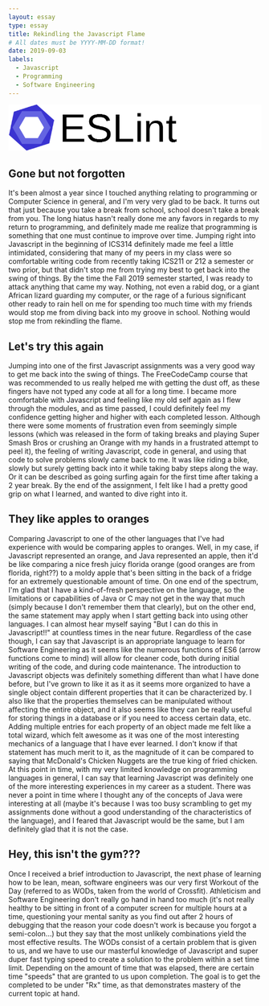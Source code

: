 ```yaml
---
layout: essay
type: essay
title: Rekindling the Javascript Flame
# All dates must be YYYY-MM-DD format!
date: 2019-09-03
labels:
  - Javascript
  - Programming
  - Software Engineering
---
```


<img class="ui right spaced image" src="../images/eslint-logo.png">

## Gone but not forgotten 
It's been almost a year since I touched anything relating to programming or Computer Science in general, and I'm very very glad to be back. It turns out that just because you take a break from school, school doesn't take a break from you. The long hiatus hasn't really done me any favors in regards to my return to programming, and definitely made me realize that programming is something that one must continue to improve over time. Jumping right into Javascript in the beginning of ICS314 definitely made me feel a little intimidated, considering that many of my peers in my class were so comfortable writing code from recently taking ICS211 or 212 a semester or two prior, but that didn't stop me from trying my best to get back into the swing of things. By the time the Fall 2019 semester started, I was ready to attack anything that came my way. Nothing, not even a rabid dog, or a giant African lizard guarding my computer, or the rage of a furious significant other ready to rain hell on me for spending too much time with my friends would stop me from diving back into my groove in school. Nothing would stop me from rekindling the flame. 

## Let's try this again
Jumping into one of the first Javascript assignments was a very good way to get me back into the swing of things. The FreeCodeCamp course that was recommended to us really helped me with getting the dust off, as these fingers have not typed any code at all for a long time. I became more comfortable with Javascript and feeling like my old self again as I flew through the modules, and as time passed, I could definitely feel my confidence getting higher and higher with each completed lesson. Although there were some moments of frustration even from seemingly simple lessons (which was released in the form of taking breaks and playing Super Smash Bros or crushing an Orange with my hands in a frustrated attempt to peel it), the feeling of writing Javascript, code in general, and using that code to solve problems slowly came back to me. It was like riding a bike, slowly but surely getting back into it while taking baby steps along the way. Or it can be described as going surfing again for the first time after taking a 2 year break. By the end of the assignment, I felt like I had a pretty good grip on what I learned, and wanted to dive right into it. 

## They like apples to oranges
Comparing Javascript to one of the other languages that I've had experience with would be comparing apples to oranges. Well, in my case, if Javascript represented an orange, and Java represented an apple, then it'd be like comparing a nice fresh juicy florida orange (good oranges are from florida, right??) to a moldy apple that's been sitting in the back of a fridge for an extremely questionable amount of time. On one end of the spectrum, I'm glad that I have a kind-of-fresh perspective on the language, so the limitations or capabilities of Java or C may not get in the way that much (simply because I don't remember them that clearly), but on the other end, the same statement may apply when I start getting back into using other languages. I can almost hear myself saying "But I can do this in Javascript!!" at countless times in the near future. Regardless of the case though, I can say that Javascript is an appropriate language to learn for Software Engineering as it seems like the numerous functions of ES6 (arrow functions come to mind) will allow for cleaner code, both during initial writing of the code, and during code maintenance. The introduction to Javascript objects was definitely something different than what I have done before, but I've grown to like it as it as it seems more organized to have a single object contain different properties that it can be characterized by. I also like that the properties themselves can be manipulated without affecting the entire object, and it also seems like they can be really useful for storing things in a database or if you need to access certain data, etc. Adding multiple entries for each property of an object made me felt like a total wizard, which felt awesome as it was one of the most interesting mechanics of a language that I have ever learned. I don't know if that statement has much merit to it, as the magnitude of it can be compared to saying that McDonald's Chicken Nuggets are the true king of fried chicken. At this point in time, with my very limited knowledge on programming languages in general, I can say that learning Javascript was definitely one of the more interesting experiences in my career as a student. There was never a point in time where I thought any of the concepts of Java were interesting at all (maybe it's because I was too busy scrambling to get my assignments done without a good understanding of the characteristics of the language), and I feared that Javascript would be the same, but I am definitely glad that it is not the case. 

## Hey, this isn't the gym???
Once I received a brief introduction to Javascript, the next phase of learning how to be lean, mean, software engineers was our very first Workout of the Day (referred to as WODs, taken from the world of Crossfit). Athleticism and Software Engineering don't really go hand in hand too much (it's not really healthy to be sitting in front of a computer screen for multiple hours at a time, questioning your mental sanity as you find out after 2 hours of debugging that the reason your code doesn't work is because you forgot a semi-colon...) but they say that the most unlikely combinations yield the most effective results. The WODs consist of a certain problem that is given to us, and we have to use our masterful knowledge of Javascript and super duper fast typing speed to create a solution to the problem within a set time limit. Depending on the amount of time that was elapsed, there are certain time "speeds" that are granted to us upon completion. The goal is to get the completed to be under "Rx" time, as that demonstrates mastery of the current topic at hand. 




